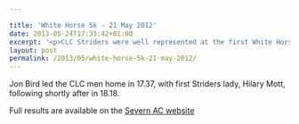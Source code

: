 ```yaml
---

title: 'White Horse 5k - 21 May 2012'
date: 2013-05-24T17:33:42+01:00
excerpt: '<p>CLC Striders were well represented at the first White Horse 5k of the summer, with 13 of our runners taking to the lanes of Sandhurst.</p>'
layout: post
permalink: /2013/05/white-horse-5k-21-may-2012/
---
```

Jon Bird led the CLC men home in 17.37, with first Striders lady, Hilary Mott, following shortly after in 18.18.

Full results are available on the <a href="http://www.severnathletic.org.uk/wp-content/uploads/2013/05/May-White-Horse-5k1.doc" target="_blank" rel="nofollow">Severn AC website</a></p>